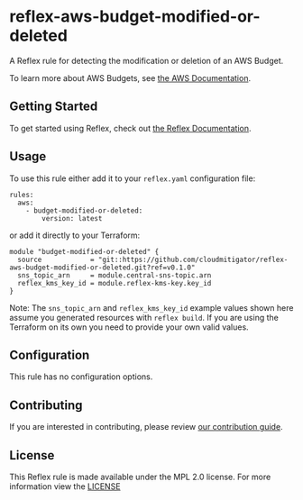 # reflex-aws-budget-modified-or-deleted
A Reflex rule for detecting the modification or deletion of an AWS Budget.

To learn more about AWS Budgets, see [the AWS Documentation](https://docs.aws.amazon.com/awsaccountbilling/latest/aboutv2/budgets-managing-costs.html).

## Getting Started
To get started using Reflex, check out [the Reflex Documentation](https://docs.cloudmitigator.com/).

## Usage
To use this rule either add it to your `reflex.yaml` configuration file:  
```
rules:
  aws:
    - budget-modified-or-deleted:
        version: latest
```

or add it directly to your Terraform:  
```
module "budget-modified-or-deleted" {
  source            = "git::https://github.com/cloudmitigator/reflex-aws-budget-modified-or-deleted.git?ref=v0.1.0"
  sns_topic_arn     = module.central-sns-topic.arn
  reflex_kms_key_id = module.reflex-kms-key.key_id
}
```

Note: The `sns_topic_arn` and `reflex_kms_key_id` example values shown here assume you generated resources with `reflex build`. If you are using the Terraform on its own you need to provide your own valid values.

## Configuration
This rule has no configuration options.

## Contributing
If you are interested in contributing, please review [our contribution guide](https://docs.cloudmitigator.com/about/contributing.html).

## License
This Reflex rule is made available under the MPL 2.0 license. For more information view the [LICENSE](https://github.com/cloudmitigator/reflex-aws-budget-modified-or-deleted/blob/master/LICENSE) 
